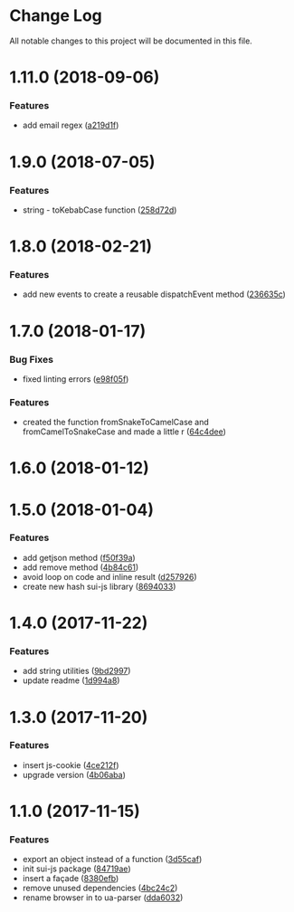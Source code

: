 # Change Log

All notable changes to this project will be documented in this file.

<a name="1.11.0"></a>
# 1.11.0 (2018-09-06)


### Features

* add email regex ([a219d1f](https://github.com/SUI-Components/sui/commit/a219d1f))



<a name="1.9.0"></a>
# 1.9.0 (2018-07-05)


### Features

* string - toKebabCase function ([258d72d](https://github.com/SUI-Components/sui/commit/258d72d))



<a name="1.8.0"></a>
# 1.8.0 (2018-02-21)


### Features

* add new events to create a reusable dispatchEvent method ([236635c](https://github.com/SUI-Components/sui/commit/236635c))



<a name="1.7.0"></a>
# 1.7.0 (2018-01-17)


### Bug Fixes

* fixed linting errors ([e98f05f](https://github.com/SUI-Components/sui/commit/e98f05f))


### Features

* created the function fromSnakeToCamelCase and fromCamelToSnakeCase and made a little r ([64c4dee](https://github.com/SUI-Components/sui/commit/64c4dee))



<a name="1.6.0"></a>
# 1.6.0 (2018-01-12)



<a name="1.5.0"></a>
# 1.5.0 (2018-01-04)


### Features

* add getjson method ([f50f39a](https://github.com/SUI-Components/sui/commit/f50f39a))
* add remove method ([4b84c61](https://github.com/SUI-Components/sui/commit/4b84c61))
* avoid loop on code and inline result ([d257926](https://github.com/SUI-Components/sui/commit/d257926))
* create new hash sui-js library ([8694033](https://github.com/SUI-Components/sui/commit/8694033))



<a name="1.4.0"></a>
# 1.4.0 (2017-11-22)


### Features

* add string utilities ([9bd2997](https://github.com/SUI-Components/sui/commit/9bd2997))
* update readme ([1d994a8](https://github.com/SUI-Components/sui/commit/1d994a8))



<a name="1.3.0"></a>
# 1.3.0 (2017-11-20)


### Features

* insert js-cookie ([4ce212f](https://github.com/SUI-Components/sui/commit/4ce212f))
* upgrade version ([4b06aba](https://github.com/SUI-Components/sui/commit/4b06aba))



<a name="1.1.0"></a>
# 1.1.0 (2017-11-15)


### Features

* export an object instead of a function ([3d55caf](https://github.com/SUI-Components/sui/commit/3d55caf))
* init sui-js package ([84719ae](https://github.com/SUI-Components/sui/commit/84719ae))
* insert a façade ([8380efb](https://github.com/SUI-Components/sui/commit/8380efb))
* remove unused dependencies ([4bc24c2](https://github.com/SUI-Components/sui/commit/4bc24c2))
* rename browser in to ua-parser ([dda6032](https://github.com/SUI-Components/sui/commit/dda6032))




